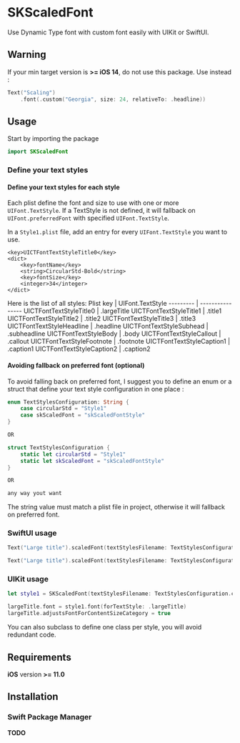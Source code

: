 # SKScaledFont

Use Dynamic Type font with custom font easily with UIKit or SwiftUI.

## Warning

If your min target version is **>= iOS 14**, do not use this package. Use instead :

```Swift
Text("Scaling")
    .font(.custom("Georgia", size: 24, relativeTo: .headline))
```

## Usage

Start by importing the package

```Swift
import SKScaledFont
```

### Define your text styles

#### Define your text styles for each style

Each plist define the font and size to use with one or more ```UIFont.TextStyle```.
If a TextStyle is not defined, it will fallback on ```UIFont.preferredFont``` with specified ```UIFont.TextStyle```.

In a ```Style1.plist``` file, add an entry for every ```UIFont.TextStyle``` you want to use.

```plist
<key>UICTFontTextStyleTitle0</key>
<dict>
    <key>fontName</key>
    <string>CircularStd-Bold</string>
    <key>fontSize</key>
    <integer>34</integer>
</dict>
```

Here is the list of all styles:
Plist key | UIFont.TextStyle
--------- | ----------------
UICTFontTextStyleTitle0 | .largeTitle
UICTFontTextStyleTitle1 | .title1
UICTFontTextStyleTitle2 | .title2
UICTFontTextStyleTitle3 | .title3
UICTFontTextStyleHeadline | .headline
UICTFontTextStyleSubhead | .subheadline
UICTFontTextStyleBody | .body
UICTFontTextStyleCallout | .callout
UICTFontTextStyleFootnote | .footnote
UICTFontTextStyleCaption1 | .caption1
UICTFontTextStyleCaption2 | .caption2

#### Avoiding fallback on preferred font (optional)

To avoid falling back on preferred font, I suggest you to define an enum or a struct that define your text style configuration in one place :

```Swift
enum TextStylesConfiguration: String {
    case circularStd = "Style1"
    case skScaledFont = "skScaledFontStyle"
}

OR

struct TextStylesConfiguration {
    static let circularStd = "Style1"
    static let skScaledFont = "skScaledFontStyle"
}

OR

any way yout want
```

The string value must match a plist file in project, otherwise it will fallback on preferred font.

### SwiftUI usage

```Swift
Text("Large title").scaledFont(textStylesFilename: TextStylesConfiguration.skScaledFont.rawValue, style: .largeTitle)

Text("Large title").scaledFont(textStylesFilename: TextStylesConfiguration.circularStd.rawValue, style: .title1)
```

### UIKit usage

```Swift
let style1 = SKScaledFont(textStylesFilename: TextStylesConfiguration.circularStd.rawValue)

largeTitle.font = style1.font(forTextStyle: .largeTitle)
largeTitle.adjustsFontForContentSizeCategory = true
```

You can also subclass to define one class per style, you will avoid redundant code.

## Requirements

**iOS** version **>= 11.0**

## Installation

### Swift Package Manager

**TODO**